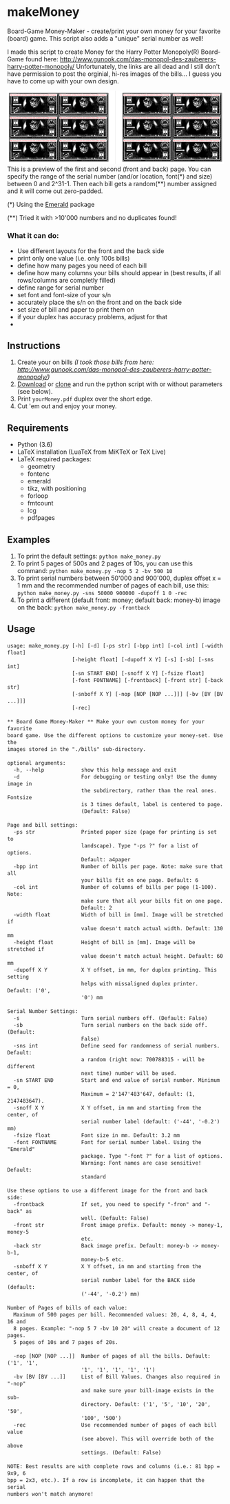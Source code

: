 # makeMoney
Board-Game Money-Maker - create/print your own money for your favorite (board) game.
This script also adds a "unique" serial number as well!

I made this script to create Money for the Harry Potter Monopoly(R) Board-Game found here: http://www.gunook.com/das-monopol-des-zauberers-harry-potter-monopoly/
Unfortunately, the links are all dead and I still don't have permission to post the orginial, hi-res images of the bills... I guess you have to come up with your own design.

![ONE bill, two-sided](https://github.com/foreachthing/makeMoney/blob/master/scrshot-000.png)
This is a preview of the first and second (front and back) page. You can specify the range of the serial number (and/or location, font(&ast;) and size) between 0 and 2^31-1. Then each bill gets a random(&ast;&ast;) number assigned and it will come out zero-padded.

(&ast;) Using the [Emerald](http://www.pirbot.com/mirrors/ctan/fonts/emerald/) package

(&ast;&ast;) Tried it with >10'000 numbers and no duplicates found!

### What it can do:
* Use different layouts for the front and the back side
* print only one value (i.e. only 100s bills)
* define how many pages you need of each bill
* define how many columns your bills should appear in (best results, if all rows/columns are completly filled)
* define range for serial number
* set font and font-size of your s/n
* accurately place the s/n on the front and on the back side
* set size of bill and paper to print them on
* if your duplex has accuracy problems, adjust for that
* 


## Instructions

1. Create your on bills _(I took those bills from here: http://www.gunook.com/das-monopol-des-zauberers-harry-potter-monopoly/)_
1. [Download](https://github.com/foreachthing/makeMoney/archive/master.zip) or [clone](https://github.com/foreachthing/makeMoney.git) and run the python script with or without parameters (see below).
1. Print `yourMoney.pdf` duplex over the short edge.
1. Cut 'em out and enjoy your money.

## Requirements
* Python (3.6)
* LaTeX installation (LuaTeX from MiKTeX or TeX Live)
* LaTeX required packages:
  * geometry
  * fontenc
  * emerald
  * tikz, with positioning
  * forloop
  * fmtcount
  * lcg
  * pdfpages

## Examples
1. To print the default settings: `python make_money.py`
1. To print 5 pages of 500s and 2 pages of 10s, you can use this command: `python make_money.py -nop 5 2 -bv 500 10`
1. To print serial numbers between 50'000 and 900'000, duplex offset x = 1 mm and the recommended number of pages of each bill, use this: `python make_money.py -sns 50000 900000 -dupoff 1 0 -rec`
1. To print a different (default front: money; default back: money-b) image on the back: `python make_money.py -frontback`



## Usage
```
usage: make_money.py [-h] [-d] [-ps str] [-bpp int] [-col int] [-width float]
                     [-height float] [-dupoff X Y] [-s] [-sb] [-sns int]
                     [-sn START END] [-snoff X Y] [-fsize float]
                     [-font FONTNAME] [-frontback] [-front str] [-back str]
                     [-snboff X Y] [-nop [NOP [NOP ...]]] [-bv [BV [BV ...]]]
                     [-rec]

** Board Game Money-Maker ** Make your own custom money for your favorite
board game. Use the different options to customize your money-set. Use the
images stored in the "./bills" sub-directory.

optional arguments:
  -h, --help            show this help message and exit
  -d                    For debugging or testing only! Use the dummy image in
                        the subdirectory, rather than the real ones. Fontsize
                        is 3 times default, label is centered to page.
                        (Default: False)

Page and bill settings:
  -ps str               Printed paper size (page for printing is set to
                        landscape). Type "-ps ?" for a list of options.
                        Default: a4paper
  -bpp int              Number of bills per page. Note: make sure that all
                        your bills fit on one page. Default: 6
  -col int              Number of columns of bills per page (1-100). Note:
                        make sure that all your bills fit on one page.
                        Default: 2
  -width float          Width of bill in [mm]. Image will be stretched if
                        value doesn't match actual width. Default: 130 mm
  -height float         Height of bill in [mm]. Image will be stretched if
                        value doesn't match actual height. Default: 60 mm
  -dupoff X Y           X Y offset, in mm, for duplex printing. This setting
                        helps with missaligned duplex printer. Default: ('0',
                        '0') mm

Serial Number Settings:
  -s                    Turn serial numbers off. (Default: False)
  -sb                   Turn serial numbers on the back side off. (Default:
                        False)
  -sns int              Define seed for randomness of serial numbers. Default:
                        a random (right now: 700788315 - will be different
                        next time) number will be used.
  -sn START END         Start and end value of serial number. Minimum = 0,
                        Maximum = 2'147'483'647, default: (1, 2147483647).
  -snoff X Y            X Y offset, in mm and starting from the center, of
                        serial number label (default: ('-44', '-0.2') mm)
  -fsize float          Font size in mm. Default: 3.2 mm
  -font FONTNAME        Font for serial number label. Using the "Emerald"
                        package. Type "-font ?" for a list of options.
                        Warning: Font names are case sensitive! Default:
                        standard

Use these options to use a different image for the front and back side:
  -frontback            If set, you need to specify "-fron" and "-back" as
                        well. (Default: False)
  -front str            Front image prefix. Default: money -> money-1, money-5
                        etc.
  -back str             Back image prefix. Default: money-b -> money-b-1,
                        money-b-5 etc.
  -snboff X Y           X Y offset, in mm and starting from the center, of
                        serial number label for the BACK side (default:
                        ('-44', '-0.2') mm)

Number of Pages of bills of each value:
  Maximum of 500 pages per bill. Recommended values: 20, 4, 8, 4, 4, 16 and
  8 pages. Example: "-nop 5 7 -bv 10 20" will create a document of 12 pages.
  5 pages of 10s and 7 pages of 20s.

  -nop [NOP [NOP ...]]  Number of pages of all the bills. Default: ('1', '1',
                        '1', '1', '1', '1', '1')
  -bv [BV [BV ...]]     List of Bill Values. Changes also required in "-nop"
                        and make sure your bill-image exists in the sub-
                        directory. Default: ('1', '5', '10', '20', '50',
                        '100', '500')
  -rec                  Use recommended number of pages of each bill value
                        (see above). This will override both of the above
                        settings. (Default: False)

NOTE: Best results are with complete rows and columns (i.e.: 81 bpp = 9x9, 6
bpp = 2x3, etc.). If a row is incomplete, it can happen that the serial
numbers won't match anymore!
```

